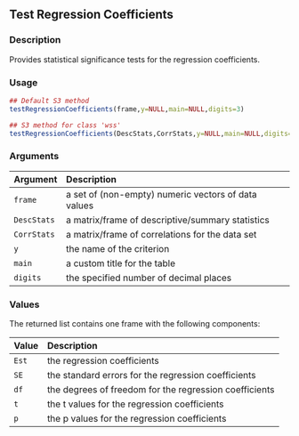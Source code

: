 ## Test Regression Coefficients

### Description

Provides statistical significance tests for the regression coefficients.

### Usage

```r
## Default S3 method
testRegressionCoefficients(frame,y=NULL,main=NULL,digits=3)

## S3 method for class 'wss'
testRegressionCoefficients(DescStats,CorrStats,y=NULL,main=NULL,digits=3)
```

### Arguments

Argument | Description
:-- | :--
```frame``` | a set of (non-empty) numeric vectors of data values
```DescStats``` | a matrix/frame of descriptive/summary statistics
```CorrStats``` | a matrix/frame of correlations for the data set
```y``` | the name of the criterion
```main``` | a custom title for the table
```digits``` | the specified number of decimal places

### Values

The returned list contains one frame with the following components:

Value | Description
:-- | :--
```Est``` | the regression coefficients
```SE``` | the standard errors for the regression coefficients
```df``` | the degrees of freedom for the regression coefficients
```t``` | the t values for the regression coefficients
```p``` | the p values for the regression coefficients
